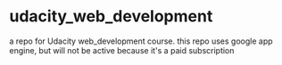 # udacity_web_development

a repo for Udacity web_development course.
this repo uses google app engine, but will not be active because it's a paid subscription
